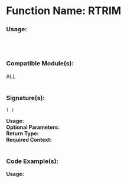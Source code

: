 # Function Name: RTRIM

### Usage:

<br><br>

### Compatible Module(s):
ALL
<br><br>

### Signature(s):

```
( )
```
**Usage:**<br>
**Optional Parameters:**<br>
**Return Type:**<br>
**Required Context:**<br>
<br>

### Code Example(s):
**Usage:**<br>

```

```